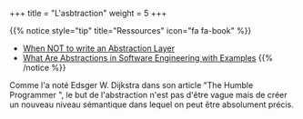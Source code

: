 +++
title = "L'asbtraction"
weight = 5
+++

{{% notice style="tip" title="Ressources" icon="fa fa-book" %}}
- [When NOT to write an Abstraction Layer](https://codeopinion.com/when-not-to-write-an-abstraction-layer/)
- [What Are Abstractions in Software Engineering with Examples](https://thevaluable.dev/abstraction-type-software-example/)
{{% /notice %}}

Comme l'a noté Edsger W. Dijkstra dans son article "The Humble Programmer ", le but de l'abstraction n'est pas d'être vague mais de créer un nouveau niveau sémantique dans lequel on peut être absolument précis.
